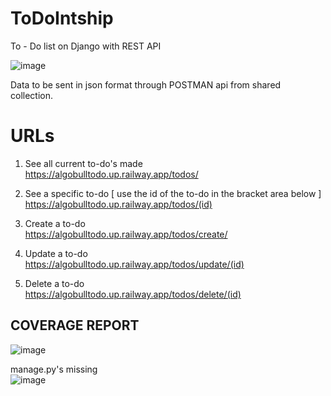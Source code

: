 # ToDoIntship
To - Do list on Django with REST API

![image](https://github.com/NamikazeAsh/AlgoBullToDo/assets/84863353/5d23cde7-8028-4324-bdb0-687cdcc4bcc9)


Data to be sent in json format through POSTMAN api from shared collection.


# URLs

1) See all current to-do's made <br>
https://algobulltodo.up.railway.app/todos/

2) See a specific to-do [ use the id of the to-do in the bracket area below ]<br>
https://algobulltodo.up.railway.app/todos/(id)

3) Create a to-do<br>
https://algobulltodo.up.railway.app/todos/create/ <br>

4) Update a to-do<br>
https://algobulltodo.up.railway.app/todos/update/(id)

5) Delete a to-do<br>
https://algobulltodo.up.railway.app/todos/delete/(id) <br>

## COVERAGE REPORT 
![image](https://github.com/NamikazeAsh/AlgoBullToDo/assets/84863353/3e06cd05-fa8b-4929-8c1e-5842c3d9f8ab)

manage.py's missing<br>
![image](https://github.com/NamikazeAsh/AlgoBullToDo/assets/84863353/7301cfd1-fd69-4c00-bb52-ee207f5acd72)
